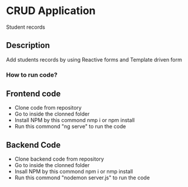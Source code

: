 # CRUD Application

Student records

## Description

Add students records by using Reactive forms and Template driven form


### How to run code?

## Frontend code 

* Clone code from repository
* Go to inside the clonned folder 
* Install NPM by this commond  nmp i  or npm install
* Run this commond "ng serve" to run the code 

## Backend Code

* Clone backend code from repository
* Go to inside the clonned folder
* Insall NPM by this commond npm i or nmp install
* Run this commond "nodemon server.js" to run the code 

 
 
 
 
 
